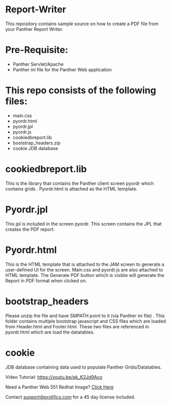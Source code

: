 # Report-Writer
This repository contains  sample source on how to create a PDF file from your Panther Report Writer. 

# Pre-Requisite:
  * Panther Servlet/Apache
  * Panther ini file for the Panther Web application

# This repo consists of the following files:
  * main.css
  * pyordr.html
  * pyordr.jpl
  * pyordr.js
  * cookiedbreport.lib
  * bootstrap_headers.zip
  * cookie JDB database
  
# cookiedbreport.lib
This is the library that contains the Panther client screen pyordr which contains grids . Pyordr.html  is attached as the HTML template.

# Pyordr.jpl
 This jpl is included in the screen pyordr. This screen contains the JPL  that creates the PDF report.  

# Pyordr.html
This is the HTML template that is attached to the JAM screen to generate a user-defined UI for the screen. Main.css and pyordr.js are also attached to HTML template. The Generate PDF button which is visible will generate the Report in PDF format when clicked on.

# bootstrap_headers
Please unzip the file and  have SMPATH  point to it (via Panther ini file) .  This folder contains multiple bootstrap javascript and CSS files which are loaded from Header.html and Footer.html. These two files are referenced in pyordr.html which are load the datatables.

# cookie
JDB database containing data used to populate Panther Grids/Datatables.

Video Tutorial: https://youtu.be/qk_K2Jd9Aco

Need a Panther Web 551 Redhat Image? [Click Here](https://hub.docker.com/r/prolificspanther)

Contact support@prolifics.com for a 45 day license included.
